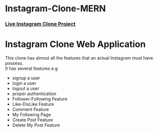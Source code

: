 # Instagram-Clone-MERN
<h3><a href="https://vast-rose-nightingale-sari.cyclic.app/" target="_blank">Live Instagram Clone Project</a></h3>
<h1> Instagram Clone Web Application </h1>
<div> This clone has almost all the features that an actual Instagram must have possess.</div>
<div>It has several features e.g <div>
      <ul>
        <li> signup a user</li>
        <li> login a user</li>
        <li> logout a user</li>
        <li> proper authentication </li>
        <li> Follower-Following Feature</li>
        <li> Like-DisLike Feature</li>
        <li> Comment Feature </li>
        <li> My Following Page </li>
        <li> Create Post Feature </li>
        <li> Delete My Post Feature </li>
    </ul>
  </div>
</div>  
